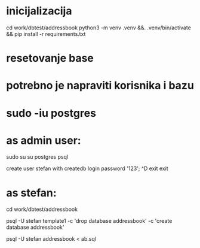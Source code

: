 # inicijalizacija

cd work/dbtest/addressbook
python3 -m venv .venv &&. .venv/bin/activate && pip install -r requirements.txt

# resetovanje base

# potrebno je napraviti korisnika i bazu 

# sudo -iu postgres

# as admin user:
sudo su
su postgres
psql

create user stefan with createdb login password '123';
^D
exit
exit

# as stefan:
cd work/dbtest/addressbook

psql -U stefan template1 -c 'drop database addressbook' -c 'create database addressbook'

psql -U stefan addressbook < ab.sql 
